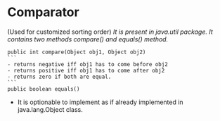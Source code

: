 # Comparator

(Used for customized sorting order)
_It is present in java.util package. It contains two methods compare() and equals() method._

````
public int compare(Object obj1, Object obj2)
```
- returns negative iff obj1 has to come before obj2
- returns positive iff obj1 has to come after obj2
- returns zero if both are equal.
```
public boolean equals()
````

- It is optionable to implement as if already implemented in java.lang.Object class.
